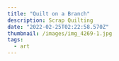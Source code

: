 ```yaml
---
title: "Quilt on a Branch"
description: Scrap Quilting
date: "2022-02-25T02:22:58.570Z"
thumbnail: /images/img_4269-1.jpg
tags:
  - art
---
```

